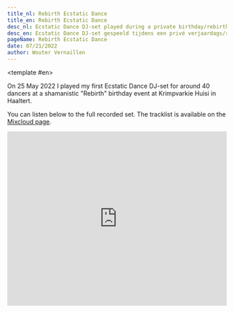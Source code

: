 ```yaml
---
title_nl: Rebirth Ecstatic Dance
title_en: Rebirth Ecstatic Dance
desc_nl: Ecstatic Dance DJ-set played during a private birthday/rebirth event
desc_en: Ecstatic Dance DJ-set gespeeld tijdens een privé verjaardags/rebirth evenement
pageName: Rebirth Ecstatic Dance
date: 07/21/2022
author: Wouter Vernaillen
---
```


<TranslatedSection>
<template #nl>

Op 25 mei 2022 speelde ik mijn eerste Ecstatic Dance DJ-set voor een publiek van een 40-tal mensen op een sjamanistisch "Rebirth" verjaardagsevenement in Krimpvarkie Huisi in Haaltert.

De volledige set werd opgenomen en kan je hieronder beluisteren. De tracklist kan je vinden op de [Mixcloud pagina](https://www.mixcloud.com/woutervernaillen/rebirth-ecstatic-dance-krimpvarkie-huisi/).
</template>

<template #en>

On 25 May 2022 I played my first Ecstatic Dance DJ-set for around 40 dancers at a shamanistic "Rebirth" birthday event at Krimpvarkie Huisi in Haaltert.

You can listen below to the full recorded set. The tracklist is available on the [Mixcloud page](https://www.mixcloud.com/woutervernaillen/rebirth-ecstatic-dance-krimpvarkie-huisi/).

</template>
</TranslatedSection>

<iframe width="100%" height="400" src="https://www.mixcloud.com/widget/iframe/?light=1&feed=%2Fwoutervernaillen%2Frebirth-ecstatic-dance-krimpvarkie-huisi%2F" frameborder="0" ></iframe>
